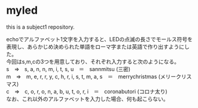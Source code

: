 # myled
this is a subject1 repository.


echoでアルファベット1文字を入力すると、LEDの点滅の長さでモールス符号を表現し、あらかじめ決められた単語をローマ字または英語で作り出すようにした。  
今回はs,m,cの3つを用意しており、それぞれ入力すると次のようになる。  
s　⇒　s, a, n, n, m, i, t, s, u　＝　sannmitsu (三密)  
m　⇒　m, e, r, r, y, c, h, r, i, s, t, m, a, s　＝　merrychristmas (メリークリスマス)  
c　⇒　c, o, r, o, n, a, b, u, t, o, r, i　＝　coronabutori (コロナ太り)  
なお、これ以外のアルファベットを入力した場合、何も起こらない。
